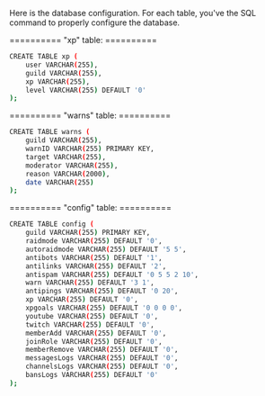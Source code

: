 Here is the database configuration.
For each table, you've the SQL command to properly configure the database.

========== "xp" table: ==========
``` sh
CREATE TABLE xp (
    user VARCHAR(255),
    guild VARCHAR(255),
    xp VARCHAR(255),
    level VARCHAR(255) DEFAULT '0'
);
```

========== "warns" table: ==========
``` sh
CREATE TABLE warns (
    guild VARCHAR(255),
    warnID VARCHAR(255) PRIMARY KEY,
    target VARCHAR(255),
    moderator VARCHAR(255),
    reason VARCHAR(2000),
    date VARCHAR(255)
);
```

========== "config" table: ==========
``` sh
CREATE TABLE config (
    guild VARCHAR(255) PRIMARY KEY,
    raidmode VARCHAR(255) DEFAULT '0',
    autoraidmode VARCHAR(255) DEFAULT '5 5',
    antibots VARCHAR(255) DEFAULT '1',
    antilinks VARCHAR(255) DEFAULT '2',
    antispam VARCHAR(255) DEFAULT '0 5 5 2 10',
    warn VARCHAR(255) DEFAULT '3 1',
    antipings VARCHAR(255) DEFAULT '0 20',
    xp VARCHAR(255) DEFAULT '0',
    xpgoals VARCHAR(255) DEFAULT '0 0 0 0',
    youtube VARCHAR(255) DEFAULT '0',
    twitch VARCHAR(255) DEFAULT '0',
    memberAdd VARCHAR(255) DEFAULT '0',
    joinRole VARCHAR(255) DEFAULT '0',
    memberRemove VARCHAR(255) DEFAULT '0',
    messagesLogs VARCHAR(255) DEFAULT '0',
    channelsLogs VARCHAR(255) DEFAULT '0',
    bansLogs VARCHAR(255) DEFAULT '0'
);
```